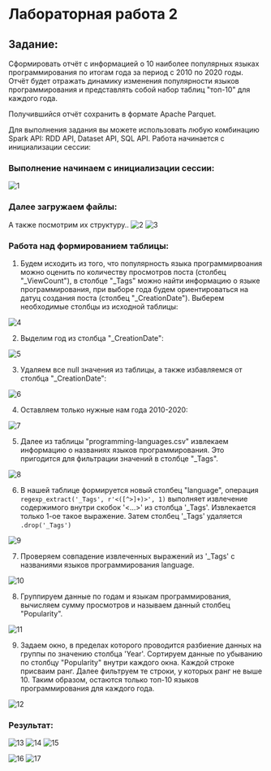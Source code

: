 # Лабораторная работа 2

## Задание: 

Сформировать отчёт с информацией о 10 наиболее популярных языках программирования по итогам года за период с 2010 по 2020 годы. Отчёт будет отражать динамику изменения популярности языков программирования и представлять собой набор таблиц "топ-10" для каждого года.

Получившийся отчёт сохранить в формате Apache Parquet.

Для выполнения задания вы можете использовать любую комбинацию Spark API: RDD API, Dataset API, SQL API.
Работа начинается с инициализации сессии: 

### Выполнение начинаем с инициализации сессии: 

![1](https://github.com/vmokook/BigData/blob/main/LR2/Image/1.png)

### Далее загружаем файлы: 

А также посмотрим их структуру..
![2](https://github.com/vmokook/BigData/blob/main/LR2/Image/2.png) ![3](https://github.com/vmokook/BigData/blob/main/LR2/Image/3.png) 

### Работа над формированием таблицы: 

1. Будем исходить из того, что популярность языка программирвоания можно оценить по количеству просмотров поста (столбец "_ViewCount"), 
в столбце "_Tags" можно найти информацию о языке программирования, при выборе года будем ориентироваться на датуц создания поста (столбец "_CreationDate").
Выберем необходимые столбцы из исходной таблицы:
 
![4](https://github.com/vmokook/BigData/blob/main/LR2/Image/4.png) 

2. Выделим год из столбца "_CreationDate":

![5](https://github.com/vmokook/BigData/blob/main/LR2/Image/5.png) 

3. Удаляем все null значения из таблицы, а также избавляемся от столбца "_CreationDate": 

![6](https://github.com/vmokook/BigData/blob/main/LR2/Image/6.png) 

4. Оставляем только нужные нам года 2010-2020:

![7](https://github.com/vmokook/BigData/blob/main/LR2/Image/7.png) 

5. Далее из таблицы "programming-languages.csv" извлекаем информацию о названиях языков программирования. Это пригодится для фильтрации
значений в столбце "_Tags".

![8](https://github.com/vmokook/BigData/blob/main/LR2/Image/8.png) 

6. В нашей таблице формируется новый столбец "language", операция `regexp_extract('_Tags', r'<([^>]+)>', 1)` выполняет
извлечение содержимого внутри скобок '<...>' из столбца '_Tags'. Извлекается только 1-ое такое выражение. Затем столбец
'_Tags' удаляется `.drop('_Tags')`

![9](https://github.com/vmokook/BigData/blob/main/LR2/Image/9.png) 

7. Проверяем совпадение извлеченных выражений из '_Tags' с названиями языков программирования language. 

![10](https://github.com/vmokook/BigData/blob/main/LR2/Image/10.png) 

8. Группируем данные по годам и языкам программирования, вычисляем сумму просмотров и называем данный столбец "Popularity".

![11](https://github.com/vmokook/BigData/blob/main/LR2/Image/11.png) 

9. Задаем окно, в пределах которого проводится разбиение данных на группы по значению столбца 'Year'.
Сортируем данные по убыванию по столбцу "Popularity" внутри каждого окна. Каждой строке присваим ранг.
Далее фильтруем те строки, у которых ранг не выше 10. Таким образом, остаются только топ-10 языков
программирования для каждого года.

![12](https://github.com/vmokook/BigData/blob/main/LR2/Image/12.png) 

### Результат:

![13](https://github.com/vmokook/BigData/blob/main/LR2/Image/13.png) 
![14](https://github.com/vmokook/BigData/blob/main/LR2/Image/14.png) 
![15](https://github.com/vmokook/BigData/blob/main/LR2/Image/15.png) 

![16](https://github.com/vmokook/BigData/blob/main/LR2/Image/16.png) 
![17](https://github.com/vmokook/BigData/blob/main/LR2/Image/17.png) 
